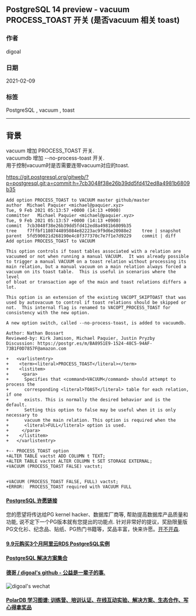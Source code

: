 ## PostgreSQL 14 preview - vacuum PROCESS_TOAST 开关 (是否vacuum 相关 toast)  
        
### 作者        
digoal        
        
### 日期        
2021-02-09         
        
### 标签        
PostgreSQL , vacuum , toast         
        
----        
        
## 背景       
vacuum 增加 PROCESS_TOAST 开关.   
vacuumdb 增加 --no-process-toast 开关.   
用于控制vacuum时是否需要连带vacuum对应的toast.    
  
https://git.postgresql.org/gitweb/?p=postgresql.git;a=commit;h=7cb3048f38e26b39dd5fd412ed8a4981b6809b35  
  
```  
Add option PROCESS_TOAST to VACUUM master github/master  
author	Michael Paquier <michael@paquier.xyz>	  
Tue, 9 Feb 2021 05:13:57 +0000 (14:13 +0900)  
committer	Michael Paquier <michael@paquier.xyz>	  
Tue, 9 Feb 2021 05:13:57 +0000 (14:13 +0900)  
commit	7cb3048f38e26b39dd5fd412ed8a4981b6809b35  
tree	f7ffbf1180744895084e82223ac9f9d6e20988e2	tree | snapshot  
parent	5fd590021d268190e4c8f377370c7e7f1e7d9229	commit | diff  
Add option PROCESS_TOAST to VACUUM  
  
This option controls if toast tables associated with a relation are  
vacuumed or not when running a manual VACUUM.  It was already possible  
to trigger a manual VACUUM on a toast relation without processing its  
main relation, but a manual vacuum on a main relation always forced a  
vacuum on its toast table.  This is useful in scenarios where the level  
of bloat or transaction age of the main and toast relations differs a  
lot.  
  
This option is an extension of the existing VACOPT_SKIPTOAST that was  
used by autovacuum to control if toast relations should be skipped or  
not.  This internal flag is renamed to VACOPT_PROCESS_TOAST for  
consistency with the new option.  
  
A new option switch, called --no-process-toast, is added to vacuumdb.  
  
Author: Nathan Bossart  
Reviewed-by: Kirk Jamison, Michael Paquier, Justin Pryzby  
Discussion: https://postgr.es/m/BA8951E9-1524-48C5-94AF-73B1F0D7857F@amazon.com  
```  
  
```  
+   <varlistentry>  
+    <term><literal>PROCESS_TOAST</literal></term>  
+    <listitem>  
+     <para>  
+      Specifies that <command>VACUUM</command> should attempt to process the  
+      corresponding <literal>TOAST</literal> table for each relation, if one  
+      exists. This is normally the desired behavior and is the default.  
+      Setting this option to false may be useful when it is only necessary to  
+      vacuum the main relation. This option is required when the  
+      <literal>FULL</literal> option is used.  
+     </para>  
+    </listitem>  
+   </varlistentry>  
```  
  
```  
+-- PROCESS_TOAST option  
+ALTER TABLE vactst ADD COLUMN t TEXT;  
+ALTER TABLE vactst ALTER COLUMN t SET STORAGE EXTERNAL;  
+VACUUM (PROCESS_TOAST FALSE) vactst;  
  

+VACUUM (PROCESS_TOAST FALSE, FULL) vactst;  
+ERROR:  PROCESS_TOAST required with VACUUM FULL  
```  
  
  
#### [PostgreSQL 许愿链接](https://github.com/digoal/blog/issues/76 "269ac3d1c492e938c0191101c7238216")
您的愿望将传达给PG kernel hacker、数据库厂商等, 帮助提高数据库产品质量和功能, 说不定下一个PG版本就有您提出的功能点. 针对非常好的提议，奖励限量版PG文化衫、纪念品、贴纸、PG热门书籍等，奖品丰富，快来许愿。[开不开森](https://github.com/digoal/blog/issues/76 "269ac3d1c492e938c0191101c7238216").  
  
  
#### [9.9元购买3个月阿里云RDS PostgreSQL实例](https://www.aliyun.com/database/postgresqlactivity "57258f76c37864c6e6d23383d05714ea")
  
  
#### [PostgreSQL 解决方案集合](https://yq.aliyun.com/topic/118 "40cff096e9ed7122c512b35d8561d9c8")
  
  
#### [德哥 / digoal's github - 公益是一辈子的事.](https://github.com/digoal/blog/blob/master/README.md "22709685feb7cab07d30f30387f0a9ae")
  
  
![digoal's wechat](../pic/digoal_weixin.jpg "f7ad92eeba24523fd47a6e1a0e691b59")
  
  
#### [PolarDB 学习图谱: 训练营、培训认证、在线互动实验、解决方案、生态合作、写心得拿奖品](https://www.aliyun.com/database/openpolardb/activity "8642f60e04ed0c814bf9cb9677976bd4")
  
